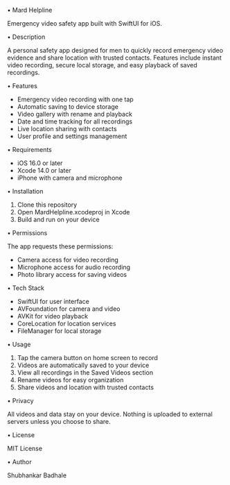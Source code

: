 • Mard Helpline

Emergency video safety app built with SwiftUI for iOS.

• Description

A personal safety app designed for men to quickly record emergency video evidence and share location with trusted contacts. Features include instant video recording, secure local storage, and easy playback of saved recordings.

• Features

- Emergency video recording with one tap
- Automatic saving to device storage
- Video gallery with rename and playback
- Date and time tracking for all recordings
- Live location sharing with contacts
- User profile and settings management

• Requirements

- iOS 16.0 or later
- Xcode 14.0 or later
- iPhone with camera and microphone

• Installation

1. Clone this repository
2. Open MardHelpline.xcodeproj in Xcode
3. Build and run on your device

• Permissions

The app requests these permissions:
- Camera access for video recording
- Microphone access for audio recording
- Photo library access for saving videos

• Tech Stack

- SwiftUI for user interface
- AVFoundation for camera and video
- AVKit for video playback
- CoreLocation for location services
- FileManager for local storage

• Usage

1. Tap the camera button on home screen to record
2. Videos are automatically saved to your device
3. View all recordings in the Saved Videos section
4. Rename videos for easy organization
5. Share videos and location with trusted contacts

• Privacy

All videos and data stay on your device. Nothing is uploaded to external servers unless you choose to share.

• License

MIT License

• Author

Shubhankar Badhale
